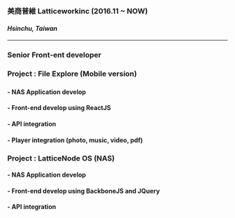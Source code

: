 ### 
### 美商普維 Latticeworkinc (2016.11 ~ NOW)
#### *Hsinchu, Taiwan*
***
### Senior Front-ent developer
### 
### Project : **File Explore (Mobile version)**
### 
#### - NAS Application develop
#### - Front-end develop using ReactJS
#### - API integration
#### - Player integration (photo, music, video, pdf)
### Project : **LatticeNode OS (NAS)**
#### - NAS Application develop
#### - Front-end develop using BackboneJS and JQuery
#### - API integration
